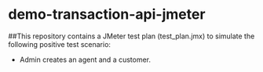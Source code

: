# demo-transaction-api-jmeter

##This repository contains a JMeter test plan (test_plan.jmx) to simulate the following positive test scenario:
 - Admin creates an agent and a customer.
